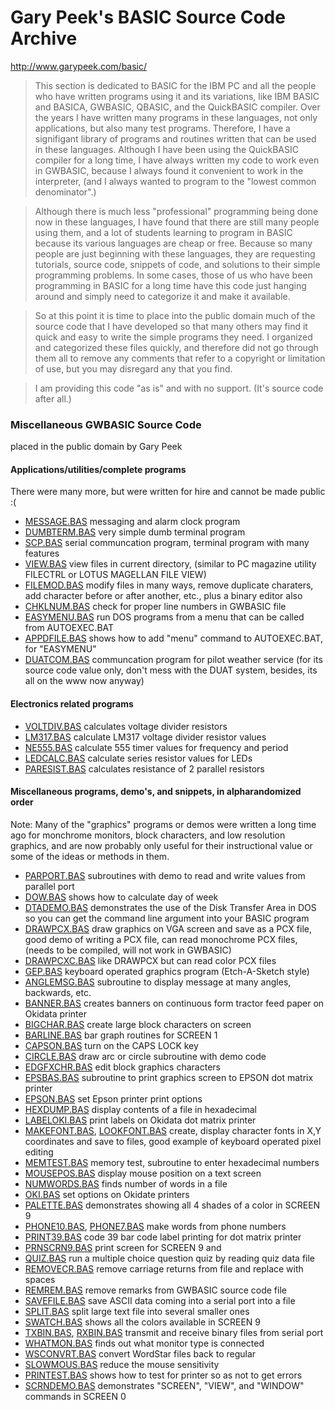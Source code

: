 
Gary Peek's BASIC Source Code Archive
=====================================

http://www.garypeek.com/basic/

>    This section is dedicated to BASIC for the IBM PC and all the people who have written programs     using it and its variations, like IBM BASIC and BASICA, GWBASIC, QBASIC, and the QuickBASIC compiler.
Over the years I have written many programs in these languages, not only applications, but also many test programs. Therefore, I have a signifigant library of programs and routines written that can be used in these languages. Although I have been using the QuickBASIC compiler for a long time, I have always written my code to work even in GWBASIC, because I always found it convenient to work in the interpreter, (and I always wanted to program to the "lowest common denominator".)

>    Although there is much less "professional" programming being done now in these languages, I have found that there are still many people using them, and a lot of students learning to program in BASIC because its various languages are cheap or free. Because so many people are just beginning with these languages, they are requesting tutorials, source code, snippets of code, and solutions to their simple programming problems. In some cases, those of us who have been programming in BASIC for a long time have this code just hanging around and simply need to categorize it and make it available.

>    So at this point it is time to place into the public domain much of the source code that I have developed so that many others may find it quick and easy to write the simple programs they need. I organized and categorized these files quickly, and therefore did not go through them all to remove any comments that refer to a copyright or limitation of use, but you may disregard any that you find.

>    I am providing this code "as is" and with no support. (It's source code after all.)

### Miscellaneous GWBASIC Source Code

placed in the public domain by Gary Peek  

#### Applications/utilities/complete programs

There were many more, but were written for hire and cannot be made
public :(

-   [MESSAGE.BAS](message.bas) messaging and alarm clock program
-   [DUMBTERM.BAS](dumbterm.bas) very simple dumb terminal program
-   [SCP.BAS](scp.bas) serial communcation program, terminal program
    with many features
-   [VIEW.BAS](view.bas) view files in current directory, (similar to PC
    magazine utility FILECTRL or LOTUS MAGELLAN FILE VIEW)
-   [FILEMOD.BAS](filemod.bas) modify files in many ways, remove
    duplicate charaters, add character before or after another, etc.,
    plus a binary editor also
-   [CHKLNUM.BAS](chklnum.bas) check for proper line numbers in GWBASIC
    file
-   [EASYMENU.BAS](easymenu.bas) run DOS programs from a menu that can
    be called from AUTOEXEC.BAT
-   [APPDFILE.BAS](appdfile.bas) shows how to add "menu" command to
    AUTOEXEC.BAT, for "EASYMENU"
-   [DUATCOM.BAS](duatcom.bas) communcation program for pilot weather
    service (for its source code value only, don't mess with the DUAT
    system, besides, its all on the www now anyway)

#### Electronics related programs

-   [VOLTDIV.BAS](voltdiv.bas) calculates voltage divider resistors
-   [LM317.BAS](lm317.bas) calculate LM317 voltage divider resistor
    values
-   [NE555.BAS](ne555.bas) calculate 555 timer values for frequency and
    period
-   [LEDCALC.BAS](ledcalc.bas) calculate series resistor values for LEDs
-   [PARESIST.BAS](paresist.bas) calculates resistance of 2 parallel
    resistors

#### Miscellaneous programs, demo's, and snippets, in alpharandomized order

Note: Many of the "graphics" programs or demos were written a long time
ago for monchrome monitors, block characters, and low resolution
graphics, and are now probably only useful for their instructional value
or some of the ideas or methods in them.

-   [PARPORT.BAS](parport.bas) subroutines with demo to read and write
    values from parallel port
-   [DOW.BAS](dow.bas) shows how to calculate day of week
-   [DTADEMO.BAS](dtademo.bas) demonstrates the use of the Disk Transfer
    Area in DOS so you can get the command line argument into your BASIC
    program
-   [DRAWPCX.BAS](drawpcx.bas) draw graphics on VGA screen and save as a
    PCX file, good demo of writing a PCX file, can read monochrome PCX
    files, (needs to be compiled, will not work in GWBASIC)
-   [DRAWPCXC.BAS](drawpcxc.bas) like DRAWPCX but can read color PCX
    files
-   [GEP.BAS](gep.bas) keyboard operated graphics program
    (Etch-A-Sketch style)
-   [ANGLEMSG.BAS](anglemsg.bas) subroutine to display message at many
    angles, backwards, etc.
-   [BANNER.BAS](banner.bas) creates banners on continuous form tractor
    feed paper on Okidata printer
-   [BIGCHAR.BAS](bigchar.bas) create large block characters on screen
-   [BARLINE.BAS](barline.bas) bar graph routines for SCREEN 1
-   [CAPSON.BAS](capson.bas) turn on the CAPS LOCK key
-   [CIRCLE.BAS](circle.bas) draw arc or circle subroutine with demo
    code
-   [EDGFXCHR.BAS](edgfxchr.bas) edit block graphics characters
-   [EPSBAS.BAS](epsbas.bas) subroutine to print graphics screen to
    EPSON dot matrix printer
-   [EPSON.BAS](epson.bas) set Epson printer print options
-   [HEXDUMP.BAS](hexdump.bas) display contents of a file in hexadecimal
-   [LABELOKI.BAS](labeloki.bas) print labels on Okidata dot matrix
    printer
-   [MAKEFONT.BAS](makefont.bas), [LOOKFONT.BAS](lookfont.bas) create,
    display character fonts in X,Y coordinates and save to files, good
    example of keyboard operated pixel editing
-   [MEMTEST.BAS](memtest.bas) memory test, subroutine to enter
    hexadecimal numbers
-   [MOUSEPOS.BAS](mousepos.bas) display mouse position on a text screen
-   [NUMWORDS.BAS](numwords.bas) finds number of words in a file
-   [OKI.BAS](oki.bas) set options on Okidate printers
-   [PALETTE.BAS](palette.bas) demonstrates showing all 4 shades of a
    color in SCREEN 9
-   [PHONE10.BAS](phone10.bas), [PHONE7.BAS](phone7.bas) make words from
    phone numbers
-   [PRINT39.BAS](print39.bas) code 39 bar code label printing for dot
    matrix printer
-   [PRNSCRN9.BAS](prnscrn9.bas) print screen for SCREEN 9 and
-   [QUIZ.BAS](quiz.bas) run a multiple choice question quiz by reading
    quiz data file
-   [REMOVECR.BAS](removecr.bas) remove carriage returns from file and
    replace with spaces
-   [REMREM.BAS](remrem.bas) remove remarks from GWBASIC source code
    file
-   [SAVEFILE.BAS](savefile.bas) save ASCII data coming into a serial
    port into a file
-   [SPLIT.BAS](split.bas) split large text file into several smaller
    ones
-   [SWATCH.BAS](swatch.bas) shows all the colors available in SCREEN 9
-   [TXBIN.BAS](txbin.bas), [RXBIN.BAS](rxbin.bas) transmit and receive
    binary files from serial port
-   [WHATMON.BAS](whatmon.bas) finds out what monitor type is connected
-   [WSCONVRT.BAS](wsconvrt.bas) convert WordStar files back to regular
-   [SLOWMOUS.BAS](slowmous.bas) reduce the mouse sensitivity
-   [PRINTEST.BAS](printest.bas) shows how to test for printer so as not
    to get errors
-   [SCRNDEMO.BAS](scrndemo.bas) demonstrates "SCREEN", "VIEW", and
    "WINDOW" commands in SCREEN 0

